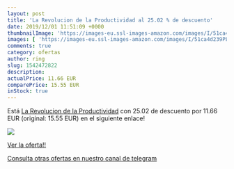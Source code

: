 ```yaml
---
layout: post
title: 'La Revolucion de la Productividad al 25.02 % de descuento'
date: 2019/12/01 11:51:09 +0000
thumbnailImage: 'https://images-eu.ssl-images-amazon.com/images/I/51ca4d239PL._SL200_.jpg'
images: [ 'https://images-eu.ssl-images-amazon.com/images/I/51ca4d239PL._SL200_.jpg' ]
comments: true
category: ofertas
author: ring
slug: 1542472822
description:
actualPrice: 11.66 EUR
comparePrice: 15.55 EUR
inStock: true
---
```


Está [La Revolucion de la Productividad](https://www.amazon.com/dp/1542472822/?tag=redken08-20) con 25.02 de descuento por 11.66 EUR (original: 15.55 EUR) en el siguiente enlace!

[![](https://images-eu.ssl-images-amazon.com/images/I/51ca4d239PL._SL200_.jpg)](https://www.amazon.com/dp/1542472822/?tag=redken08-20)

[Ver la oferta!!](https://www.amazon.com/dp/1542472822/?tag=redken08-20)

[Consulta otras ofertas en nuestro canal de telegram](https://t.me/s/ofertas25)
